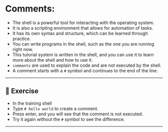 # Comments:

* The shell is a powerful tool for interacting with the operating system.
* It is also a scripting environment that allows for automation of tasks.
* It has its own syntax and structure, which can be learned through practice.
* You can write programs in the shell, such as the one you are running right
  now.
* This tutorial system is written in the shell, and you can use it to learn
  more about the shell and how to use it.
* `comments` are used to explain the code and are not executed by the shell.
* A comment starts with a `#` symbol and continues to the end of the line.
---

## 🧪 Exercise

* In the training shell 
* Type `# hello world` to create a comment.
* Press enter, and you will see that the comment is not executed.
* Try it again without the `#` symbol to see the difference.

---
